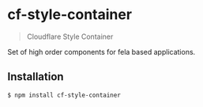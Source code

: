 # cf-style-container

> Cloudflare Style Container

Set of high order components for fela based applications.

## Installation

```sh
$ npm install cf-style-container
```
